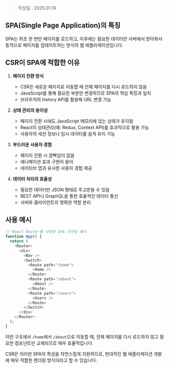 >작성일 : 2025.01.19
## SPA(Single Page Application)의 특징

SPA는 최초 한 번만 페이지를 로드하고, 이후에는 필요한 데이터만 서버에서 받아와서 동적으로 페이지를 업데이트하는 방식의 웹 애플리케이션입니다.

## CSR이 SPA에 적합한 이유

1. **페이지 전환 방식**
   - CSR은 새로운 페이지로 이동할 때 전체 페이지를 다시 로드하지 않음
   - JavaScript를 통해 필요한 부분만 변경하므로 SPA의 핵심 특징과 일치
   - 브라우저의 history API를 활용해 URL 변경 가능

2. **상태 관리의 용이성**
   - 페이지 전환 시에도 JavaScript 메모리에 있는 상태가 유지됨
   - React의 상태관리(예: Redux, Context API)를 효과적으로 활용 가능
   - 사용자의 세션 정보나 임시 데이터를 쉽게 유지 가능

3. **부드러운 사용자 경험**
   - 페이지 전환 시 깜빡임이 없음
   - 애니메이션 효과 구현이 용이
   - 네이티브 앱과 유사한 사용자 경험 제공

4. **데이터 처리의 효율성**
   - 필요한 데이터만 JSON 형태로 주고받을 수 있음
   - REST API나 GraphQL을 통한 효율적인 데이터 통신
   - 서버와 클라이언트의 명확한 역할 분리

## 사용 예시

```javascript
// React Router를 사용한 SPA 라우팅 예시
function App() {
  return (
    <Router>
      <div>
        <Nav />
        <Switch>
          <Route path="/home">
            <Home />
          </Route>
          <Route path="/about">
            <About />
          </Route>
          <Route path="/users">
            <Users />
          </Route>
        </Switch>
      </div>
    </Router>
  );
}
```

이런 구조에서 `/home`에서 `/about`으로 이동할 때, 전체 페이지를 다시 로드하지 않고 필요한 컴포넌트만 교체되므로 매우 효율적입니다.

CSR은 이러한 SPA의 특성을 자연스럽게 지원하므로, 현대적인 웹 애플리케이션 개발에 매우 적합한 렌더링 방식이라고 할 수 있습니다.